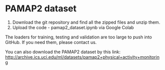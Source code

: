 # PAMAP2 dataset

1. Download the git repository and find all the zipped files and unzip them.
2. Upload the code - pamap2_dataset.ipynb via Google Colab  

The loaders for training, testing and validation are too large to push into GitHub. If you need them, please contact us. 

You can also download the PAMAP2 dataset by this link: http://archive.ics.uci.edu/ml/datasets/pamap2+physical+activity+monitoring
